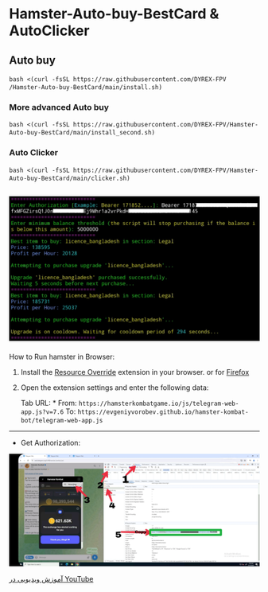 # Hamster-Auto-buy-BestCard & AutoClicker

## Auto buy
```
bash <(curl -fsSL https://raw.githubusercontent.com/DYREX-FPV /Hamster-Auto-buy-BestCard/main/install.sh)
```
### More advanced Auto buy
```
bash <(curl -fsSL https://raw.githubusercontent.com/DYREX-FPV/Hamster-Auto-buy-BestCard/main/install_second.sh)
```
### Auto Clicker
```
bash <(curl -fsSL https://raw.githubusercontent.com/DYREX-FPV/Hamster-Auto-buy-BestCard/main/clicker.sh)
```
![29](https://raw.githubusercontent.com/Ptechgithub/configs/main/media/29.jpg)
---
How to Run hamster in Browser:

1) Install the [Resource Override](https://chromewebstore.google.com/detail/resource-override/pkoacgokdfckfpndoffpifphamojphii) extension in your browser. or for [Firefox](https://addons.mozilla.org/en/firefox/addon/resourceoverride)
2) Open the extension settings and enter the following data:

     Tab URL: * From: `https://hamsterkombatgame.io/js/telegram-web-app.js?v=7.6` To: `https://evgeniyvorobev.github.io/hamster-kombat-bot/telegram-web-app.js`


---
- Get Authorization:

![30](https://raw.githubusercontent.com/Ptechgithub/configs/main/media/30.jpg)

[آموزش ویدیویی در YouTube](https://www.youtube.com/watch?v=bXND1sElZuc)
